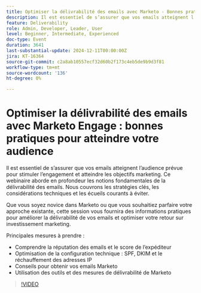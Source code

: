 ```yaml
---
title: Optimiser la délivrabilité des emails avec Marketo - Bonnes pratiques pour atteindre votre audience
description: Il est essentiel de s’assurer que vos emails atteignent l’audience prévue pour stimuler l’engagement et atteindre les objectifs marketing.
feature: Deliverability
role: Admin, Developer, Leader, User
level: Beginner, Intermediate, Experienced
doc-type: Event
duration: 3641
last-substantial-update: 2024-12-11T00:00:00Z
jira: KT-16364
source-git-commit: c2a8ab10557ecf32d60b2f173c4eb5de9b9d3f81
workflow-type: tm+mt
source-wordcount: '136'
ht-degree: 0%

---
```



# Optimiser la délivrabilité des emails avec Marketo Engage : bonnes pratiques pour atteindre votre audience

Il est essentiel de s’assurer que vos emails atteignent l’audience prévue pour stimuler l’engagement et atteindre les objectifs marketing. Ce webinaire aborde en profondeur les notions fondamentales de la délivrabilité des emails. Nous couvrons les stratégies clés, les considérations techniques et les écueils courants à éviter.

Que vous soyez novice dans Marketo ou que vous souhaitiez parfaire votre approche existante, cette session vous fournira des informations pratiques pour améliorer la délivrabilité de vos emails et optimiser votre retour sur investissement marketing.

Principales mesures à prendre :

- Comprendre la réputation des emails et le score de l’expéditeur
- Optimisation de la configuration technique : SPF, DKIM et le réchauffement des adresses IP
- Conseils pour obtenir vos emails Marketo
- Utilisation des outils et des mesures de délivrabilité de Marketo

>[!VIDEO](https://video.tv.adobe.com/v/3435343/?learn=on&enablevpops)
